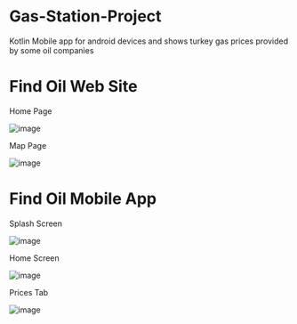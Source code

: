 # Gas-Station-Project
Kotlin Mobile app for android devices and shows turkey gas prices provided by some oil companies
# Find Oil Web Site 
Home Page

![image](https://user-images.githubusercontent.com/58433345/120613337-d2f25980-c45e-11eb-8d02-82c9c6718e6f.png)

Map Page

![image](https://user-images.githubusercontent.com/58433345/120613356-d685e080-c45e-11eb-8cef-364f363dc2e4.png)

# Find Oil Mobile App
Splash Screen

![image](https://user-images.githubusercontent.com/58433345/120613468-f1f0eb80-c45e-11eb-9067-99cbc0c6fd30.png)

Home Screen

![image](https://user-images.githubusercontent.com/58433345/120613516-fc12ea00-c45e-11eb-86ba-8a1a72ee92b4.png)

Prices Tab

![image](https://user-images.githubusercontent.com/58433345/120613617-11881400-c45f-11eb-869e-311943abcc2a.png)
